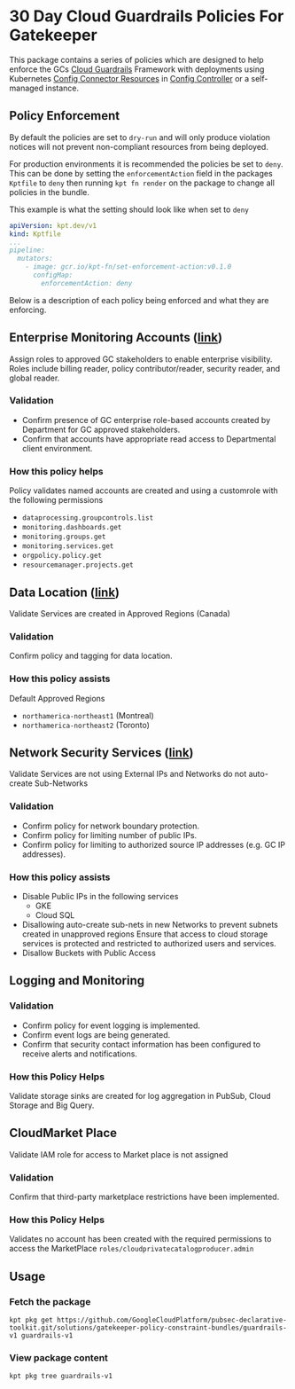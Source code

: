 # 30 Day Cloud Guardrails Policies For Gatekeeper

This package contains a series of policies which are designed to help enforce the GCs [Cloud Guardrails](https://github.com/canada-ca/cloud-guardrails) Framework with deployments using Kubernetes [Config Connector Resources](https://cloud.google.com/config-connector/docs/reference/overview) in [Config Controller](https://cloud.google.com/anthos-config-management/docs/concepts/config-controller-overview) or a self-managed instance.

## Policy Enforcement

By default the policies are set to `dry-run` and will only produce violation notices will not prevent non-compliant resources from being deployed.

For production environments it is recommended the policies be set to `deny`. This can be done by setting the `enforcementAction` field in the packages `Kptfile` to `deny` then running `kpt fn render` on the package to change all policies in the bundle.

This example is what the setting should look like when set to `deny`

```yaml
apiVersion: kpt.dev/v1
kind: Kptfile
...
pipeline:
  mutators:
    - image: gcr.io/kpt-fn/set-enforcement-action:v0.1.0
      configMap:
        enforcementAction: deny
```

Below is a description of each policy being enforced and what they are enforcing.

## Enterprise Monitoring Accounts ([link](https://github.com/canada-ca/cloud-guardrails/blob/master/EN/04_Enterprise-Monitoring-Accounts.md))

Assign roles to approved GC stakeholders to enable enterprise visibility. Roles include billing reader, policy contributor/reader, security reader, and global reader.

### Validation

- Confirm presence of GC enterprise role-based accounts created by Department for GC approved stakeholders.
- Confirm that accounts have appropriate read access to Departmental client environment.

### How this policy helps

Policy validates named accounts are created and using a customrole with the following permissions

- `dataprocessing.groupcontrols.list`
- `monitoring.dashboards.get`
- `monitoring.groups.get`
- `monitoring.services.get`
- `orgpolicy.policy.get`
- `resourcemanager.projects.get`

## Data Location ([link](https://github.com/canada-ca/cloud-guardrails/blob/master/EN/05_Data-Location.md))

Validate Services are created in Approved Regions (Canada)

### Validation

Confirm policy and tagging for data location.

### How this policy assists

Default Approved Regions

- `northamerica-northeast1` (Montreal)
- `northamerica-northeast2` (Toronto)

## Network Security Services ([link](https://github.com/canada-ca/cloud-guardrails/blob/master/EN/09_Network-Security-Services.md))

Validate Services are not using External IPs and Networks do not auto-create Sub-Networks

### Validation

- Confirm policy for network boundary protection.
- Confirm policy for limiting number of public IPs.
- Confirm policy for limiting to authorized source IP addresses (e.g. GC IP addresses).

### How this policy assists

- Disable Public IPs in the following services
  - GKE
  - Cloud SQL
- Disallowing auto-create sub-nets in new Networks to prevent subnets created in unapproved regions
Ensure that access to cloud storage services is protected and restricted to authorized users and services.
- Disallow Buckets with Public Access

## Logging and Monitoring

### Validation

- Confirm policy for event logging is implemented.
- Confirm event logs are being generated.
- Confirm that security contact information has been configured to receive alerts and notifications.

### How this Policy Helps

Validate storage sinks are created for log aggregation in PubSub, Cloud Storage and Big Query.

## CloudMarket Place

Validate IAM role for access to Market place is not assigned

### Validation

Confirm that third-party marketplace restrictions have been implemented.

### How this Policy Helps

Validates no account has been created with the required permissions to access the MarketPlace `roles/cloudprivatecatalogproducer.admin`

## Usage

### Fetch the package

`kpt pkg get https://github.com/GoogleCloudPlatform/pubsec-declarative-toolkit.git/solutions/gatekeeper-policy-constraint-bundles/guardrails-v1 guardrails-v1`

### View package content

`kpt pkg tree guardrails-v1`